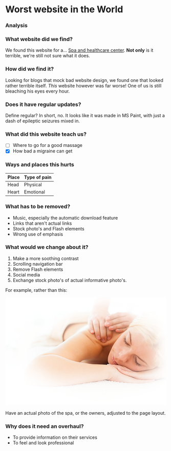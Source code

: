

# Worst website in the World

### Analysis

### What website did we find?
We found this website for a... [Spa and healthcare center](http://www.serene-naturist.com/Naturist.html). **Not only** is it terrible, we're still not sure what it does.

### How did we find it?
Looking for blogs that mock bad website design, we found one that looked rather terrible itself. *This* website however was far worse! One of us is still bleaching his eyes every hour.

### Does it have regular updates?
Define regular? In short, no. It looks like it was made in MS Paint, with just a dash of epileptic seizures mixed in.

### What did this website teach us?

- [ ] Where to go for a good massage
- [x] How bad a migraine can get

### Ways and places this hurts

Place | Type of pain
------------ | -------------
Head| Physical
Heart| Emotional

### What has to be removed?

* Music, especially the automatic download feature
* Links that aren't actual links
* Stock photo's and Flash elements
* Wrong use of emphasis

### What would we change about it?

1. Make a more soothing contrast
2. Scrolling navigation bar
3. Remove Flash elements
4. Social media
5. Exchange stock photo's of actual informative photo's. 

For example, rather than this:



![stock photo](./massage.png)


Have an actual photo of the spa, or the owners, adjusted to the page layout.

### Why does it need an overhaul?
 - To provide information on their services
 - To feel and look professional
